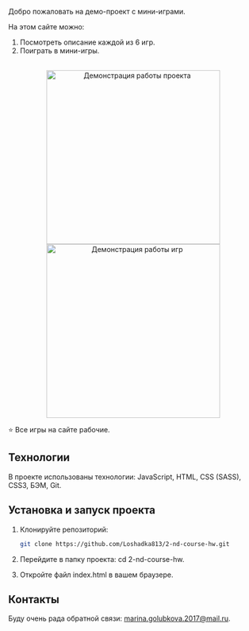 Добро пожаловать на демо-проект с мини-играми. 

На этом сайте можно:
1. Посмотреть описание каждой из 6 игр.
2. Поиграть в мини-игры.


<div align="center">
   <br>
   <img src="gif/games-part-1.gif" alt="Демонстрация работы проекта" height="350"><br>
   <img src="gif/games-part-2.gif" alt="Демонстрация работы игр" height="350">
</div>

⭐️ Все игры на сайте рабочие.


## Технологии
В проекте использованы технологии: JavaScript, HTML, CSS (SASS), CSS3, БЭМ, Git.

## Установка и запуск проекта
1. Клонируйте репозиторий:
   ```bash
   git clone https://github.com/Loshadka813/2-nd-course-hw.git

2. Перейдите в папку проекта:
cd 2-nd-course-hw.

3. Откройте файл index.html в вашем браузере.

## Контакты 
Буду очень рада обратной связи: marina.golubkova.2017@mail.ru.